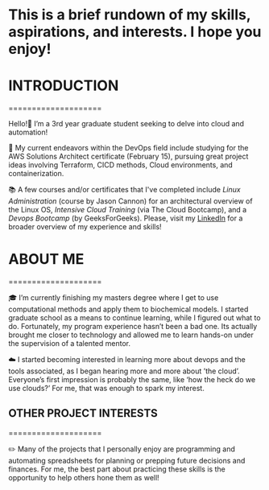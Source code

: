 # This is a brief rundown of my skills, aspirations, and interests. I hope you enjoy!

# INTRODUCTION
====================

Hello!👋 I’m a 3rd year graduate student seeking to delve into cloud and automation!

🚀 My current endeavors within the DevOps field include studying for the AWS Solutions Architect certificate (February 15), pursuing great project ideas involving Terraform, CICD methods, Cloud environments, and containerization.

📚 A few courses and/or certificates that I've completed include *Linux Administration* (course by Jason Cannon) for an architectural overview of the Linux OS, *Intensive Cloud Training* (via The Cloud Bootcamp), and a *Devops Bootcamp* (by GeeksForGeeks). Please, visit my [LinkedIn](https://www.linkedin.com/in/joseph-williamson-373359107/) for a broader overview of my experience and skills!


# ABOUT ME
====================

🎓 I’m currently finishing my masters degree where I get to use computational methods and apply them to biochemical models. I started graduate school as a means to continue learning, while I figured out what to do. Fortunately, my program experience hasn’t been a bad one. Its actually brought me closer to technology and allowed me to learn hands-on under the supervision of a talented mentor.

☁️  I started becoming interested in learning more about devops and the tools associated, as I began hearing more and more about ’the cloud’. Everyone’s first impression is probably the same, like ‘how the heck do we use clouds?’ For me, that was enough to spark my interest.


## OTHER PROJECT INTERESTS
====================

✏️  Many of the projects that I personally enjoy are programming and automating spreadsheets for planning or prepping future decisions and finances. For me, the best part about practicing these skills is the opportunity to help others hone them as well!


